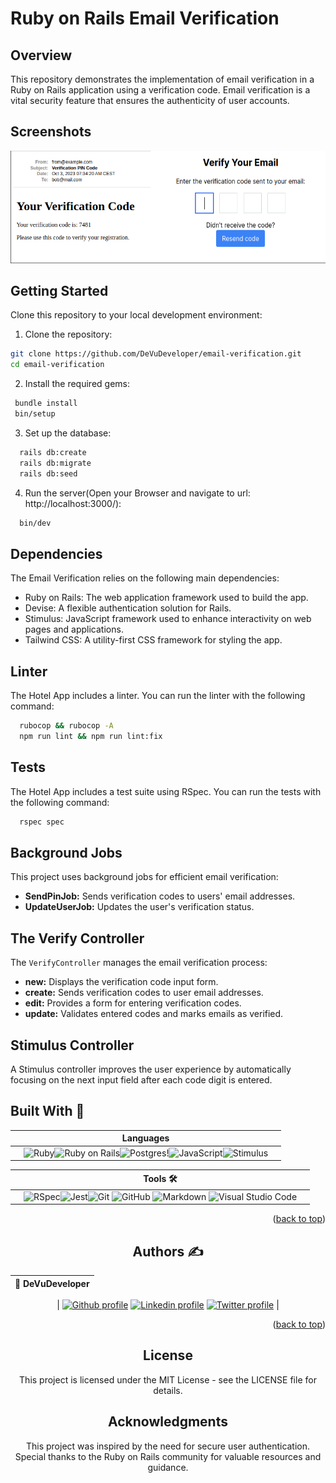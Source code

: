 # Ruby on Rails Email Verification

## Overview

This repository demonstrates the implementation of email verification in a Ruby on Rails application using a verification code. Email verification is a vital security feature that ensures the authenticity of user accounts.

## Screenshots

![Email Verification](app/assets/images/screen.png) 


## Getting Started

Clone this repository to your local development environment:

1. Clone the repository:

```bash
git clone https://github.com/DeVuDeveloper/email-verification.git
cd email-verification
```

2. Install the required gems:

```bash
 bundle install
 bin/setup
```

3. Set up the database:

```bash
  rails db:create
  rails db:migrate
  rails db:seed
```


4. Run the server(Open your Browser and navigate to url: http://localhost:3000/): 

```bash
  bin/dev
```


## Dependencies

The Email Verification relies on the following main dependencies:

- Ruby on Rails: The web application framework used to build the app.
- Devise: A flexible authentication solution for Rails.
- Stimulus: JavaScript framework used to enhance interactivity on web pages and applications.
- Tailwind CSS: A utility-first CSS framework for styling the app.

## Linter

The Hotel App includes a linter. You can run the linter with the following command:

```bash
  rubocop && rubocop -A
  npm run lint && npm run lint:fix
```

## Tests

The Hotel App includes a test suite using RSpec. You can run the tests with the following command:

```bash
  rspec spec
```

## Background Jobs

This project uses background jobs for efficient email verification:

- **SendPinJob:** Sends verification codes to users' email addresses.
- **UpdateUserJob:** Updates the user's verification status.

## The Verify Controller

The `VerifyController` manages the email verification process:

- **new:** Displays the verification code input form.
- **create:** Sends verification codes to user email addresses.
- **edit:** Provides a form for entering verification codes.
- **update:** Validates entered codes and marks emails as verified.

## Stimulus Controller

A Stimulus controller improves the user experience by automatically focusing on the next input field after each code digit is entered.


## Built With 🔨

<div align="center">

|     | Languages                                                                                                                                                                                                                                                                                                                  |     |
| --- | -------------------------------------------------------------------------------------------------------------------------------------------------------------------------------------------------------------------------------------------------------------------------------------------------------------------------- | --- |
|     | ![Ruby](https://img.shields.io/badge/-Ruby-000000?style=flat&logo=ruby&logoColor=red)![Ruby on Rails](https://img.shields.io/badge/-Ruby_on_Rails-000000?style=flat&logo=ruby-on-rails&logoColor=blue)![Postgres](https://img.shields.io/badge/postgres-%23316192.svg?style=for-the-badge&logo=postgresql&logoColor=white)!![JavaScript](https://img.shields.io/badge/javascript-%23316192.svg?style=for-the-badge&logo=javascript&logoColor=white)![Stimulus](https://img.shields.io/badge/Stimulus-%23316192.svg?style=for-the-badge&logo=javascript&logoColor=white) |

<div align="center">


|     | Tools 🛠️                                                                                                                                                                                                                                                                                                                                                                                                                                                                              |     |
| --- | ------------------------------------------------------------------------------------------------------------------------------------------------------------------------------------------------------------------------------------------------------------------------------------------------------------------------------------------------------------------------------------------------------------------------------------------------------------------------------------- | --- |
|     | ![RSpec](https://img.shields.io/badge/RSpec-%23FF5545.svg?style=for-the-badge&logo=ruby&logoColor=white)![Jest](https://img.shields.io/badge/Jest-%23C21325.svg?style=for-the-badge&logo=jest&logoColor=white)![Git](https://img.shields.io/badge/git-%23F05033.svg?style=for-the-badge&logo=git&logoColor=white) ![GitHub](https://img.shields.io/badge/github-%23121011.svg?style=for-the-badge&logo=github&logoColor=white) ![Markdown](https://img.shields.io/badge/markdown-%23000000.svg?style=for-the-badge&logo=markdown&logoColor=white) ![Visual Studio Code](https://img.shields.io/badge/Visual%20Studio%20Code-0078d7.svg?style=for-the-badge&logo=visual-studio-code&logoColor=white) |     |

<p align="right">(<a href="#top">back to top</a>)</p>
</div>

## Authors ✍️

<div align="center">

| 👤 DeVuDeveloper|
| -------- |

| <a target="_blank" href="https://github.com/DeVuDeveloper"><img src="https://img.shields.io/badge/github-%23121011.svg?style=for-the-badge&logo=github&logoColor=white" alt="Github profile"></a> <a target="_blank" href="https://www.linkedin.com/in/devuj/"><img src="https://img.shields.io/badge/-LinkedIn-0077b5?style=for-the-badge&logo=LinkedIn&logoColor=white" alt="Linkedin profile"></a> <a target="_blank" href="https://twitter.com/DejanVuj"><img src="https://img.shields.io/badge/-Twitter-1DA1F2?style=for-the-badge&logo=Twitter&logoColor=white" alt="Twitter profile"></a>
|

</div>

<p align="right">(<a href="#top">back to top</a>)</p>

## License

This project is licensed under the MIT License - see the LICENSE file for details.

## Acknowledgments

This project was inspired by the need for secure user authentication.
Special thanks to the Ruby on Rails community for valuable resources and guidance.

